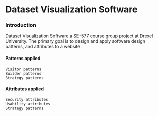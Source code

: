 Dataset Visualization Software
==============================



### Introduction ###

   Dataset Visualization Software a SE-577 course group project at Drexel University. The primary goal is to design and apply software design patterns, and attributes to a website. 

#### Patterns applied ####

    Visitor patterns
    Builder patterns
    Strategy patterns


#### Attributes applied ####

    Security attributes
    Usability attributes
    Strategy patterns
